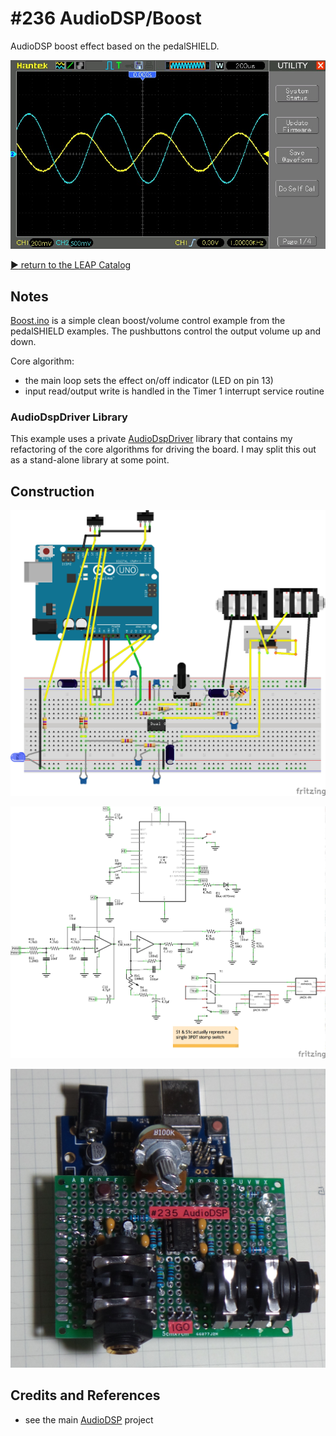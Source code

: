 # #236 AudioDSP/Boost

AudioDSP boost effect based on the pedalSHIELD.

![waveform](./assets/Boost_build.jpg?raw=true)


[:arrow_forward: return to the LEAP Catalog](http://leap.tardate.com)

## Notes

[Boost.ino](./Boost.ino) is a simple clean boost/volume control example from the pedalSHIELD examples.
The pushbuttons control the output volume up and down.

Core algorithm:

* the main loop sets the effect on/off indicator (LED on pin 13)
* input read/output write is handled in the Timer 1 interrupt service routine


### AudioDspDriver Library

This example uses a private [AudioDspDriver](../../../libraries/AudioDspDriver) library
that contains my refactoring of the core algorithms for driving the board.
I may split this out as a stand-alone library at some point.


## Construction

![Breadboard](../assets/AudioDSP_bb.jpg?raw=true)

![The Schematic](../assets/AudioDSP_schematic.jpg?raw=true)

![Build](../assets/AudioDSP_build.jpg?raw=true)

## Credits and References
* see the main [AudioDSP](../) project

